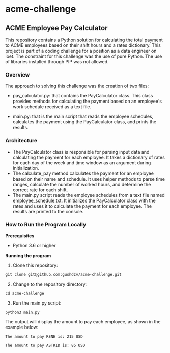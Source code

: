 # acme-challenge
## ACME Employee Pay Calculator
This repository contains a Python solution for calculating the total payment to ACME employees based on their shift hours and a rates dictionary. This project is part of a coding challenge for a position as a data engineer on ioet. The constraint for this challenge was the use of pure Python. The use of libraries installed through PIP was not allowed.

### Overview
The approach to solving this challenge was the creation of two files:

- pay_calculator.py: that contains the PayCalculator class. This class provides methods for calculating the payment based on an employee's work schedule received as a text file. 

- main.py: that is the main script that reads the employee schedules,  calculates the payment using the PayCalculator class, and prints the results.

### Architecture
- The PayCalculator class is responsible for parsing input data and calculating the payment for each employee. It takes a dictionary of rates for each day of the week and time window as an argument during initialization.
- The calculate_pay method calculates the payment for an employee based on their name and schedule. It uses helper methods to parse time ranges, calculate the number of worked hours, and determine the correct rate for each shift.
- The main.py script reads the employee schedules from a text file named employee_schedule.txt. It initializes the PayCalculator class with the rates and uses it to calculate the payment for each employee. The results are printed to the console.

### How to Run the Program Locally
**Prerequisites**
- Python 3.6 or higher

**Running the program**

1. Clone this repository:

``` git clone git@github.com:gushdzv/acme-challenge.git ```

2. Change to the repository directory:

``` cd acme-challenge ```

3. Run the main.py script:

``` python3 main.py ```

The output will display the amount to pay each employee, as shown in the example below:

``` The amount to pay RENE is: 215 USD ```

``` The amount to pay ASTRID is: 85 USD ```
